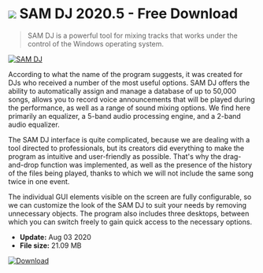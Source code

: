 # ![](https://cdn.softexe.net/static/icon/f/sam-dj-8880.png) SAM DJ 2020.5 - Free Download

> SAM DJ is a powerful tool for mixing tracks that works under the control of the Windows operating system.

[![SAM DJ](https://gallery.dpcdn.pl/imgc/Tools/82164/g_-_420x350_1.5_-_xf64de90c-6886-4c81-81d2-f4bd6fb5d987.jpg)](https://softexe.net/win/multimedia/audio-sound/sam-dj:hhhR.html)

According to what the name of the program suggests, it was created for DJs who received a number of the most useful options. SAM DJ offers the ability to automatically assign and manage a database of up to 50,000 songs, allows you to record voice announcements that will be played during the performance, as well as a range of sound mixing options. We find here primarily an equalizer, a 5-band audio processing engine, and a 2-band audio equalizer.
 
 The SAM DJ interface is quite complicated, because we are dealing with a tool directed to professionals, but its creators did everything to make the program as intuitive and user-friendly as possible. That's why the drag-and-drop function was implemented, as well as the presence of the history of the files being played, thanks to which we will not include the same song twice in one event.
 
 The individual GUI elements visible on the screen are fully configurable, so we can customize the look of the SAM DJ to suit your needs by removing unnecessary objects. The program also includes three desktops, between which you can switch freely to gain quick access to the necessary options.


- **Update:** Aug 03 2020
- **File size:** 21.09 MB

[![Download](https://cdn.softexe.net/static/img/download.png)](https://softexe.net/win/multimedia/audio-sound/sam-dj:hhhR.html)

